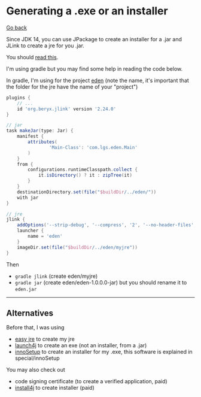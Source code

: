 # Generating a .exe or an installer

[Go back](../index.md#expert)

Since JDK 14, you can use JPackage to create an installer for a .jar and JLink to create a jre for you .jar.

You should [read this](https://openjdk.java.net/jeps/343).

I'm using gradle but you may find some help in reading the code below.

In gradle, I'm using for the project [eden](https://github.com/lgs-games/eden) (note the name, it's important that the folder for the jre have the name of your "project")

```groovy
plugins {
    // ...
    id 'org.beryx.jlink' version '2.24.0'
}

// jar
task makeJar(type: Jar) {
    manifest {
        attributes(
                'Main-Class': 'com.lgs.eden.Main'
        )
    }
    from {
        configurations.runtimeClasspath.collect {
            it.isDirectory() ? it : zipTree(it)
        }
    }
    destinationDirectory.set(file("$buildDir/../eden/"))
    with jar
}

// jre
jlink {
    addOptions('--strip-debug', '--compress', '2', '--no-header-files', '--no-man-pages')
    launcher {
        name = 'eden'
    }
    imageDir.set(file("$buildDir/../eden/myjre"))
}
```

Then

* `gradle jlink` (create eden/myjre)
* `gradle jar` (create eden/eden-1.0.0.0-jar) but you should rename it to `eden.jar`

<hr class="sl">

## Alternatives

Before that, I was using

* [easy jre](https://justinmahar.github.io/easyjre/) to create my jre
* [launch4j](http://launch4j.sourceforge.net/) to create an exe (not an installer, from a .jar)
* [innoSetup](../../../tools/inno-setup) to create an installer for my .exe, this software is explained in special/innoSetup
  
You may also check out

* code signing certificate (to create a verified application, paid)
* [install4j](https://www.ej-technologies.com/products/install4j/overview.html) to create installer (paid)